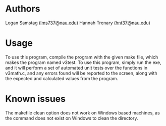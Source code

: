 # Authors 
Logan Samstag (lms737@nau.edu)
Hannah Trenary (hnt37@nau.edu)

# Usage 
To use this program, compile the program with the given make file, which makes the 
program named v3test. To use this program, simply run the exe, and it will perform a 
set of automated unit tests over the functions in v3math.c, and any errors found will 
be reported to the screen, along with the expected and calculated values from the 
program.

# Known issues
The makefile clean option does not work on Windows based machines, as the
command does not exist on Windows to clean the directory. 


